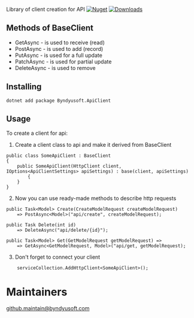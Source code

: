 Library of client creation for API [![Nuget](https://img.shields.io/nuget/v/Byndyusoft.ApiClient.svg)](https://www.nuget.org/packages/Byndyusoft.ApiClient/) [![Downloads](https://img.shields.io/nuget/dt/Byndyusoft.ApiClient.svg)](https://www.nuget.org/packages/Byndyusoft.ApiClient/)

## Methods of BaseClient
* GetAsync - is used to receive (read)
* PostAsync - is used to add (record)
* PutAsync - is used for a full update
* PatchAsync - is used for partial update
* DeleteAsync - is used to remove

## Installing
```
dotnet add package Byndyusoft.ApiClient
```

## Usage
To create a client for api:
1. Create a client class to api and make it derived from BaseClient

```
public class SomeApiClient : BaseClient
{
	public SomeApiClient(HttpClient client, IOptions<ApiClientSettings> apiSettings) : base(client, apiSettings)
    	{
	}
}
```
2. Now you can use ready-made methods to describe http requests
```
public Task<Model> Create(CreateModelRequest createModelRequest)
	=> PostAsync<Model>("api/create", createModelRequest);
			
public Task Delete(int id) 
	=> DeleteAsync("api/delete/{id}");

public Task<Model> Get(GetModelRequest getModelRequest) =>
	=> GetAsync<GetModelRequest, Model>("api/get, getModelRequest);
```
3. Don't forget to connect your client
```
    serviceCollection.AddHttpClient<SomeApiClient>();
```

# Maintainers
[github.maintain@byndyusoft.com](mailto:github.maintain@byndyusoft.com)